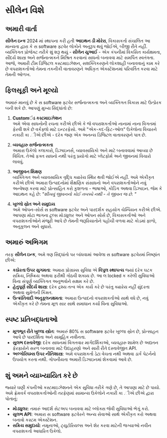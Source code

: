 # સીલેન વિશે

## અમારી વાર્તા

**સીલેન ઇન્ક** 2024 માં સ્થાપના કરી હતી **આઇથન ડી મોરેરા**, વિકાસકર્તા સંચાલિત
 આ માન્યતા દ્વારા કે સ software ફ્ટવેર લોકોને અનુરૂપ થવું જોઈએ, બીજી રીતે નહીં.
 વ્યક્તિગત પ્રોજેક્ટ તરીકે શું શરૂ થયું - **સીલેન યુઆઈ** - એક કંપનીમાં વિકસિત
 કાર્યક્ષમતા, સૌંદર્ય શાસ્ત્ર અને સર્જનાત્મકને મિશ્રિત કરવાનાં સાધનો બનાવવા માટે સમર્પિત
 સ્વતંત્રતા. આજે, અમારી ટીમ ડિજિટલ કસ્ટમાઇઝેશન, સશક્તિકરણને લોકશાહી બનાવવાનું કામ કરે છે
 વપરાશકર્તાઓ તેમના તકનીકી વાતાવરણને અધિકૃત એક્સ્ટેંશનમાં પરિવર્તિત કરવા માટે
 તેમની ઓળખ.

## ફિલસૂફી અને મૂલ્યો

અમારું માનવું છે કે સ software ફ્ટવેર સર્જનાત્મકતા અને વ્યક્તિગત વિકાસ માટે ઉત્પ્રેરક બની શકે છે. આપણું
 મુખ્ય સિદ્ધાંતો છે:

1.  **Customંડ કસ્ટમાઇઝેશન**\
    અમે એવા સાધનોની રચના કરીએ છીએ કે જે વપરાશકર્તાઓ નાનામાં નાના વિગતમાં ફેરવી શકે છે
     વર્કફ્લો માટે ઇન્ટરફેસો. અમે "એક-કદ-ફિટ-ઓલ" ​​ઉકેલોના વિચારને નકારી કા .ીએ છીએ
     \- દરેક જણ એક અનન્ય ડિજિટલ વાતાવરણને પાત્ર છે.

2.  **વ્યવહારુ સર્જનાત્મકતા**\
    અમારા ઉકેલો કલાકારો, ડિઝાઇનર્સ, વ્યાવસાયિકો અને માટે બનાવવામાં આવ્યા છે
     વિચિત્ર. તેઓ ફક્ત સાધનો નથી પરંતુ પ્રયોગો માટે પ્લેટફોર્મ અને
     જીવનમાં વિચારો લાવવું.

3.  **આજીવન શિક્ષણ**\
    વ્યક્તિગત અને વ્યાવસાયિક વૃદ્ધિ ક્યારેય સ્થિર થવી જોઈએ નહીં. અમે એકીકૃત કરીએ છીએ
     અમારા ઉત્પાદનોમાં શૈક્ષણિક સંસાધનો અને વપરાશકર્તાઓને નવું અન્વેષણ કરવા માટે પ્રોત્સાહિત કરો
     કુશળતા - ભાષાઓ, કોડિંગ અથવા ડિઝાઇન. જેમ કે આઇથન કહે છે: *"શીખવું
     જીવનનો કોઈ તબક્કો નથી - તે જીવન જ છે. "*

4.  **ખુલ્લો સ્રોત અને સમુદાય**\
    અમે ઓપન-સોર્સ સ software ફ્ટવેર અને પારદર્શક સહયોગ ચેમ્પિયન કરીએ છીએ. આપણા મોટા ભાગના
     ટૂલ્સ મોડ્યુલર અને ઓપન સોર્સ છે, વિકાસકર્તાઓ અને વપરાશકર્તાઓને મંજૂરી આપે છે
     તેમની જરૂરિયાતોને પહોંચી વળવા માટે કોડમાં ફાળો, અનુકૂલન અને સુધારો.

## અમારું અભિગમ

તરફ **સીલેન ઇન્ક**, અમે ત્રણ સિદ્ધાંતો પર બાંધવામાં આવેલા સ software ફ્ટવેરમાં નિષ્ણાંત છીએ:

*   **કઠોરતા ઉપર સુગમતા**: અમારા પ્રોગ્રામ્સ સુવિધા એ **વિપુલ સ્થાપત્ય**
    જ્યાં દરેક ઘટક સક્રિય, નિષ્ક્રિય અથવા ફરીથી ગોઠવી શકાય છે. આ
     લ locked ક કરેલી સુવિધાઓ વિના સંપૂર્ણ વ્યક્તિગત અનુભવોને સક્ષમ કરે છે.
*   **હેતુપૂર્ણ સૌંદર્ય શાસ્ત્ર**: દરેક દ્રશ્ય તત્વ એક કાર્ય કરે છે પરંતુ ક્યારેય નહીં
     સુંદરતા અથવા સુમેળની કિંમત.
*   **ઉત્ક્રાંતિવાદી અનુકૂલનક્ષમતા**: અમારા ઉત્પાદનો વપરાશકર્તાઓ સાથે વધે છે, નવું એકીકૃત કરે છે
     તેમના મૂળ સાર સાથે સમાધાન કર્યા વિના સુવિધાઓ.

## સ્પષ્ટ પ્રતિબદ્ધતાઓ

*   **મૂળભૂત રીતે ખુલ્લા સ્ત્રોત**: અમારું 80% સ software ફ્ટવેર ખુલ્લા સ્રોત છે, પ્રોત્સાહન આપે છે
     પારદર્શિતા અને સામૂહિક નવીનતા.
*   **સુલભ દસ્તાવેજી**: દરેક સાધનમાં વિગતવાર માર્ગદર્શિકાઓ, વ્યવહારુ શામેલ છે
     અદ્યતન ફેરફારોને સરળ બનાવવા માટે ઉદાહરણો અને સારી રીતે દસ્તાવેજીત API.
*   **અલ્ગોરિધમ્સ ઉપર નીતિશાસ્ત્ર**: અમે વપરાશકર્તા ડેટા વેચતા નથી અથવા ડાર્ક પેટર્નનો ઉપયોગ કરતા નથી.
     ગોપનીયતા અમારી ડિઝાઇનમાં શેકવામાં આવે છે.

## શું અમને વ્યાખ્યાયિત કરે છે

જ્યારે ઘણી કંપનીઓ કસ્ટમાઇઝેશનને એક સુવિધા તરીકે ગણે છે, તે આપણા માટે છે
 પાયો. અમે ફ્રેમવર્ક વપરાશકર્તાઓની તરફેણમાં સામાન્ય ઉકેલોને નકારી કા .ીએ છીએ
 દ્વારા પોતાનું:

*   **મોડ્યુલર**: તમારું આદર્શ સેટઅપ બનાવવા માટે બ્લોક્સ જેવી સુવિધાઓ ભેગું કરો.
*   **સુલભ API**: અમારા સ software ફ્ટવેરને અન્ય સેવાઓ સાથે એકીકૃત કરો અથવા બનાવો
     કસ્ટમ એક્સ્ટેંશન.
*   **સક્રિય સમુદાયો**: નમૂનાઓ, ટ્યુટોરિયલ્સ અને શેર કરવા માટેની જગ્યાઓ
     નવીન વપરાશકર્તા આધારિત ઉકેલો.
